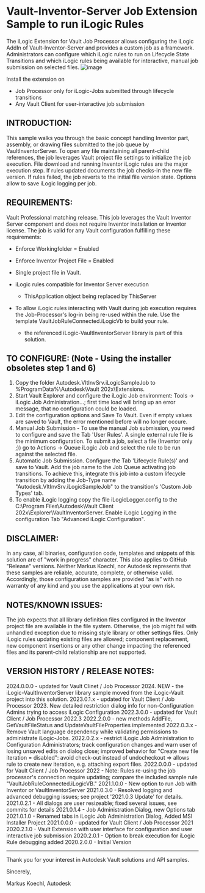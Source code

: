 # Vault-Inventor-Server Job Extension Sample to run iLogic Rules

The iLogic Extension for Vault Job Processor allows configuring the iLogic AddIn of Vault-Inventor-Server and provides a custom job as a framework. 
Administrators can configure which iLogic rules to run on Lifecycle State Transitions and which iLogic rules being available for interactive, 
manual job submission on selected files.
![image](https://user-images.githubusercontent.com/19150039/173843282-f86c5c46-0475-48eb-b5f2-5ee014d42d58.png)

Install the extension on
- Job Processor only for iLogic-Jobs submitted through lifecycle transitions
- Any Vault Client for user-interactive job submission

INTRODUCTION:
---------------------------------
This sample walks you through the basic concept handling Inventor part, assembly, or drawing files submitted to the job queue by VaultInventorServer.
To open any file maintaining all parent-child references, the job leverages Vault project file settings to initialize the job execution.
File download and running Inventor iLogic rules are the major execution step.
If rules updated documents the job checks-in the new file version. If rules failed, the job reverts to the initial file version state. 
Options allow to save iLogic logging per job.

REQUIREMENTS:
---------------------------------
Vault Professional matching release.
This job leverages the Vault Inventor Server component and does not require Inventor installation or Inventor license.
The job is valid for any Vault configuration fulfilling these requirements:
- Enforce Workingfolder = Enabled
- Enforce Inventor Project File = Enabled
- Single project file in Vault.
- iLogic rules compatible for Inventor Server execution
	- ThisApplication object being replaced by ThisServer
	
- To allow iLogic rules interacting with Vault during job execution requires the Job-Processor's log-in being re-used within the rule. Use the template VaultJobRuleConnected.iLogicVb to build your rule.
	- the referenced iLogic-VaultInventorServer library is part of this solution.

TO CONFIGURE: (Note - Using the installer obsoletes step 1 and 6)
---------------------------------
1) Copy the folder Autodesk.VltInvSrv.iLogicSampleJob to %ProgramData%\Autodesk\Vault 202x\Extensions\.
2) Start Vault Explorer and configure the iLogic Job environment: Tools -> iLogic Job Administration...; first time load will bring up an error message, that no configuration could be loaded.
3) Edit the configuration options and Save To Vault. Even if empty values are saved to Vault, the error mentioned before will no longer occure.
4) Manual Job Submission - To use the manual Job submission, you need to configure and save the Tab 'User Rules'. A single external rule file is the minimum configuration.
	To submit a job, select a file (Inventor only ;)) go to Actions -> Queue iLogic Job and select the rule to be run against the selected file.
5) Automatic Job Submission. Configure the Tab 'Lifecycle Rule(s)' and save to Vault. Add the job name to the Job Queue activating job transitions. To achieve this, integrate this job into a custom lifecycle transition by adding the Job-Type name
"Autodesk.VltInvSrv.iLogicSampleJob" to the transition's 'Custom Job Types' tab.
6) To enable iLogic logging copy the file iLogicLogger.config to the C:\Program Files\Autodesk\Vault Client 202x\Explorer\VaultInventorServer\. Enable iLogic Logging in the configuration
Tab "Advanced iLogic Configuration".

DISCLAIMER:
---------------------------------
In any case, all binaries, configuration code, templates and snippets of this solution are of "work in progress" character. This also applies to GitHub "Release" versions.
Neither Markus Koechl, nor Autodesk represents that these samples are reliable, accurate, complete, or otherwise valid. 
Accordingly, those configuration samples are provided “as is” with no warranty of any kind and you use the applications at your own risk.


NOTES/KNOWN ISSUES:
---------------------------------
The job expects that all library definition files configured in the Inventor project file are available in the file system. Otherwise, the job might fail with unhandled exception due to missing style library or other settings files.
Only iLogic rules updating existing files are allowed; component replacement, new component insertions or any other change impacting the referenced files and its parent-child
relationship are not supported.

VERSION HISTORY / RELEASE NOTES:
---------------------------------
2024.0.0.0 - updated for Vault Clinet / Job Processor 2024. NEW - the iLogic-VaultInventorServer library sample moved from the iLogic-Vault project into this solution.
2023.0.1.x - updated for Vault Client / Job Processor 2023. New detailed restriction dialog info for non-Configuration Admins trying to access iLogic Configuration
2022.3.0.0 - updated for Vault Client / Job Processor 2022.3
2022.2.0.0 - new methods AddFile, GetVaultFileStatus and UpdateVaultFileProperties implemented
2022.0.3.x - Remove Vault language dependency while validating permissions to administrate iLogic-Jobs.
2022.0.2.x - restrict iLogic Job Administration to Configuration Administrators; track configuration changes and warn user of losing unsaved edits on dialog close;
					improved behavior for "Create new file iteration = disabled": avoid check-out instead of undocheckout => allows rule to create new iteration, e.g. attaching export files.
2022.0.0.0 - updated for Vault Client / Job Processor 2022 - Note: Rules re-using the job processor's connection require updating; compare the included sample rule "VaultJobRuleConnected.iLogicVB."
2021.1.0.0 - New option to run Job with Inventor or VaultInventorServer
2021.0.3.0 - Resolved logging and advanced debugging issues; see project '2021.0.3 Update' for details.
2021.0.2.1 - All dialogs are user resizeable; fixed several issues, see commits for details
2021.0.1.4 - Job Administration Dialog, new Options tab
2021.0.1.0 - Renamed tabs in iLogic Job Administration Dialog, Added MSI Installer Project
2021.0.0.0 - updated for Vault Client / Job Processor 2021
2020.2.1.0 - Vault Extension with user interface for configuration and user interactive job submission
2020.2.0.1 - Option to break execution for iLogic Rule debugging added
2020.2.0.0 - Initial Version
 
---------------------------------

Thank you for your interest in Autodesk Vault solutions and API samples.

Sincerely,

Markus Koechl, Autodesk
